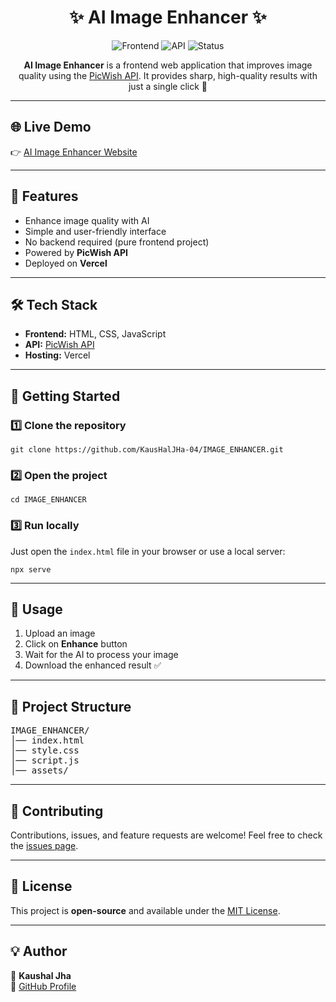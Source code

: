 <h1 align="center">✨ AI Image Enhancer ✨</h1>

<p align="center">
  <img src="https://img.shields.io/badge/Frontend-Vercel-blue?style=for-the-badge" alt="Frontend" />
  <img src="https://img.shields.io/badge/API-PicWish-green?style=for-the-badge" alt="API" />
  <img src="https://img.shields.io/badge/Status-Active-success?style=for-the-badge" alt="Status" />
</p>

<p align="center">
  <b>AI Image Enhancer</b> is a frontend web application that improves image quality using the 
  <a href="https://picwish.com/">PicWish API</a>.  
  It provides sharp, high-quality results with just a single click 🚀
</p>

<hr/>

<h2>🌐 Live Demo</h2>
<p>
  👉 <a href="https://ai-image-enhancer-tawny-two.vercel.app/" target="_blank">AI Image Enhancer Website</a>
</p>

<hr/>

<h2>📌 Features</h2>
<ul>
  <li>Enhance image quality with AI</li>
  <li>Simple and user-friendly interface</li>
  <li>No backend required (pure frontend project)</li>
  <li>Powered by <b>PicWish API</b></li>
  <li>Deployed on <b>Vercel</b></li>
</ul>

<hr/>

<h2>🛠️ Tech Stack</h2>
<ul>
  <li><b>Frontend:</b> HTML, CSS, JavaScript</li>
  <li><b>API:</b> <a href="https://picwish.com/">PicWish API</a></li>
  <li><b>Hosting:</b> Vercel</li>
</ul>

<hr/>

<h2>🚀 Getting Started</h2>

<h3>1️⃣ Clone the repository</h3>
<pre><code>git clone https://github.com/KausHalJHa-04/IMAGE_ENHANCER.git</code></pre>

<h3>2️⃣ Open the project</h3>
<pre><code>cd IMAGE_ENHANCER</code></pre>

<h3>3️⃣ Run locally</h3>
<p>Just open the <code>index.html</code> file in your browser or use a local server:</p>
<pre><code>npx serve</code></pre>

<hr/>

<h2>📸 Usage</h2>
<ol>
  <li>Upload an image</li>
  <li>Click on <b>Enhance</b> button</li>
  <li>Wait for the AI to process your image</li>
  <li>Download the enhanced result ✅</li>
</ol>

<hr/>

<h2>📂 Project Structure</h2>
<pre>
IMAGE_ENHANCER/
│── index.html
│── style.css
│── script.js
│── assets/
</pre>

<hr/>

<h2>🤝 Contributing</h2>
<p>
  Contributions, issues, and feature requests are welcome!  
  Feel free to check the 
  <a href="https://github.com/KausHalJHa-04/IMAGE_ENHANCER/issues">issues page</a>.
</p>

<hr/>

<h2>📜 License</h2>
<p>
  This project is <b>open-source</b> and available under the 
  <a href="LICENSE">MIT License</a>.
</p>

<hr/>

<h2>💡 Author</h2>
<p>
  👤 <b>Kaushal Jha</b><br/>
  🔗 <a href="https://github.com/KausHalJHa-04">GitHub Profile</a>
</p>
